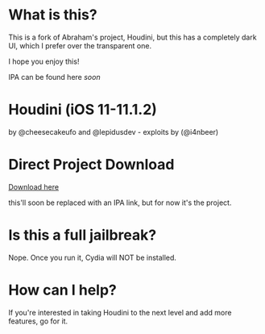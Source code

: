 # **What is this?**

This is a fork of Abraham's project, Houdini, but this has a completely dark UI, which I prefer over the transparent one.

I hope you enjoy this!

IPA can be found here *soon*

# Houdini (iOS 11-11.1.2)

by @cheesecakeufo and @lepidusdev - exploits by (@i4nbeer)

# Direct Project Download
[Download here](https://goo.gl/17GYnZ)

this'll soon be replaced with an IPA link, but for now it's the project.

# Is this a full jailbreak?
Nope. Once you run it, Cydia will NOT be installed.

# How can I help?
If you're interested in taking Houdini to the next level and add more features, go for it.

